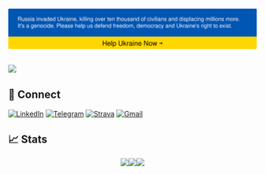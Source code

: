 [![Stand With Ukraine](https://raw.githubusercontent.com/vshymanskyy/StandWithUkraine/main/banner2-direct.svg)](https://stand-with-ukraine.pp.ua)
##
[![](https://readme-typing-svg.herokuapp.com?font=Source+Code+Pro&size=30&duration=2000&color=50FA7B&vCenter=true&multiline=true&width=406&height=90&lines=%24+whoami;developer+runner)](https://github.com/itkrivoshei)

## 🔗 Connect
[![LinkedIn](https://img.shields.io/badge/linkedin-%230077B5.svg?style=for-the-badge&logo=linkedin&logoColor=white)](https://www.linkedin.com/in/itkivoshei)
[![Telegram](https://img.shields.io/badge/Telegram-2CA5E0?style=for-the-badge&logo=telegram&logoColor=white)](https://t.me/itkrivoshei)
[![Strava](https://img.shields.io/badge/Strava-fc4c02?style=for-the-badge&logo=strava&logoColor=white)](https://www.strava.com/athletes/itkrivoshei)
[![Gmail](https://img.shields.io/badge/Gmail-D14836?style=for-the-badge&logo=gmail&logoColor=white)](mailto:nikitakrivoshei@gmail.com)
## 📈 Stats
[<div align="center"><img src="https://github-readme-stats.vercel.app/api/top-langs/?username=itkrivoshei&layout=compact&&theme=dracula&hide=C&&hide_border=true"><img src="https://github-readme-stats.vercel.app/api?username=itkrivoshei&show_icons=true&theme=dracula&include_all_commits=true&line_height=24&&hide=issues&hide_border=true"><img src="https://github-readme-streak-stats.herokuapp.com?user=itkrivoshei&theme=dracula&hide_border=true"></div>](https://github.com/itkrivoshei)
